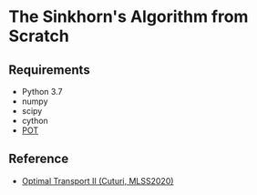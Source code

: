 # The Sinkhorn's Algorithm from Scratch

## Requirements

- Python 3.7
- numpy
- scipy
- cython
- [POT](https://pythonot.github.io/)

## Reference

- [Optimal Transport II (Cuturi, MLSS2020)](http://mlss.tuebingen.mpg.de/2020/index.html)
